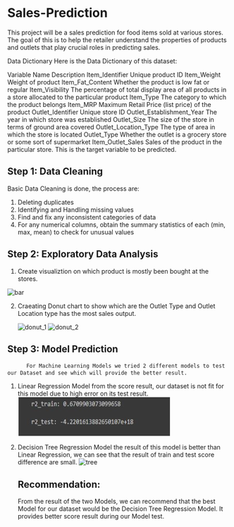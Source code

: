 # Sales-Prediction
This project will be a sales prediction for food items sold at various stores. The goal of this is to help the retailer understand the properties of products and outlets that play crucial roles in predicting sales.

Data Dictionary
Here is the Data Dictionary of this dataset:

Variable Name	                    Description
Item_Identifier	                  Unique product ID
Item_Weight	                      Weight of product
Item_Fat_Content	                Whether the product is low fat or regular
Item_Visibility	                  The percentage of total display area of all products in a store allocated to the particular product
Item_Type	                        The category to which the product belongs
Item_MRP	                        Maximum Retail Price (list price) of the product
Outlet_Identifier	                Unique store ID
Outlet_Establishment_Year	        The year in which store was established
Outlet_Size	                      The size of the store in terms of ground area covered
Outlet_Location_Type	            The type of area in which the store is located
Outlet_Type	                      Whether the outlet is a grocery store or some sort of supermarket
Item_Outlet_Sales	                Sales of the product in the particular store. This is the target variable to be predicted.

## Step 1: Data Cleaning
   
   Basic Data Cleaning is done, the process are:
  
   1. Deleting duplicates
   2. Identifying and Handling missing values
   3. Find and fix any inconsistent categories of data
   4. For any numerical columns, obtain the summary statistics of each (min, max, mean) to check for unusual values
   
## Step 2: Exploratory Data Analysis

  1. Create visualiztion on which product is mostly been bought at the stores.
   
   ![bar](https://user-images.githubusercontent.com/98469181/160244262-c35d74b3-e50b-443a-8f52-8b8044af57c9.JPG)

 2. Craeating Donut chart to show which are the Outlet Type and Outlet Location type has the most sales output.
    
    ![donut_1](https://user-images.githubusercontent.com/98469181/160244346-7e0ddfb6-4169-4c7b-b36f-ee682ae82503.JPG)
    ![donut_2](https://user-images.githubusercontent.com/98469181/160244374-87d7178d-629e-47b5-81c0-9816f3609f35.JPG)

   
 ## Step 3: Model Prediction
           
          For Machine Learning Models we tried 2 different models to test our Dataset and see which will provide the better result.
  1. Linear Regression Model
     from the score result, our dataset is not fit for this model due to high error on its test result.
   ![linear](https://github.com/ReaganTiburan/Sales-Prediction/blob/main/linear.JPG)

             
  2. Decision Tree Regression Model
     the result of this model is better than Linear Regression, we can see that the result of train and test score difference are small.
   ![tree](https://user-images.githubusercontent.com/98469181/160244649-8d06444f-088c-4f9f-a476-62ef96a6da7f.JPG)
   
   
      ## Recommendation:
      From the result of the two Models, we can recommend that the best Model for our dataset would be the Decision Tree Regression Model. It provides better score           result during our Model test.
 

          



    
    
    
